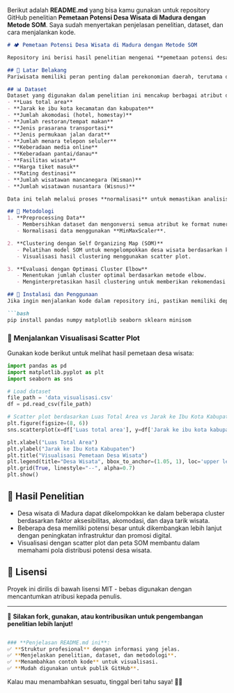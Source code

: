 Berikut adalah **README.md** yang bisa kamu gunakan untuk repository GitHub penelitian **Pemetaan Potensi Desa Wisata di Madura dengan Metode SOM**. Saya sudah menyertakan penjelasan penelitian, dataset, dan cara menjalankan kode.  

```markdown
# 🏕️ Pemetaan Potensi Desa Wisata di Madura dengan Metode SOM

Repository ini berisi hasil penelitian mengenai **pemetaan potensi desa wisata di Madura** menggunakan metode **Self Organizing Map (SOM)** dan **Optimasi Cluster Elbow**. Tujuan dari penelitian ini adalah untuk mengelompokkan desa wisata berdasarkan berbagai indikator seperti aksesibilitas, akomodasi, fasilitas, dan daya tarik wisata.

## 📌 Latar Belakang
Pariwisata memiliki peran penting dalam perekonomian daerah, terutama di wilayah seperti Madura yang kaya akan potensi wisata alam dan budaya. Namun, masih diperlukan strategi yang tepat untuk memetakan potensi setiap desa agar pengembangan wisata lebih terarah. Dalam penelitian ini, **metode Self Organizing Map (SOM)** digunakan untuk mengelompokkan desa wisata berdasarkan karakteristik tertentu.

## 📊 Dataset
Dataset yang digunakan dalam penelitian ini mencakup berbagai atribut desa wisata, antara lain:
- **Luas total area**
- **Jarak ke ibu kota kecamatan dan kabupaten**
- **Jumlah akomodasi (hotel, homestay)**
- **Jumlah restoran/tempat makan**
- **Jenis prasarana transportasi**
- **Jenis permukaan jalan darat**
- **Jumlah menara telepon seluler**
- **Keberadaan media online**
- **Keberadaan pantai/danau**
- **Fasilitas wisata**
- **Harga tiket masuk**
- **Rating destinasi**
- **Jumlah wisatawan mancanegara (Wisman)**
- **Jumlah wisatawan nusantara (Wisnus)**

Data ini telah melalui proses **normalisasi** untuk memastikan analisis lebih akurat.

## 🚀 Metodologi
1. **Preprocessing Data**  
   - Membersihkan dataset dan mengonversi semua atribut ke format numerik.  
   - Normalisasi data menggunakan **MinMaxScaler**.  

2. **Clustering dengan Self Organizing Map (SOM)**  
   - Pelatihan model SOM untuk mengelompokkan desa wisata berdasarkan kemiripan fitur.  
   - Visualisasi hasil clustering menggunakan scatter plot.  

3. **Evaluasi dengan Optimasi Cluster Elbow**  
   - Menentukan jumlah cluster optimal berdasarkan metode elbow.  
   - Menginterpretasikan hasil clustering untuk memberikan rekomendasi pengembangan wisata.  

## 📌 Instalasi dan Penggunaan
Jika ingin menjalankan kode dalam repository ini, pastikan memiliki dependensi berikut:

```bash
pip install pandas numpy matplotlib seaborn sklearn minisom
```

### 📍 Menjalankan Visualisasi Scatter Plot
Gunakan kode berikut untuk melihat hasil pemetaan desa wisata:

```python
import pandas as pd
import matplotlib.pyplot as plt
import seaborn as sns

# Load dataset
file_path = 'data_visualisasi.csv'
df = pd.read_csv(file_path)

# Scatter plot berdasarkan Luas Total Area vs Jarak ke Ibu Kota Kabupaten
plt.figure(figsize=(8, 6))
sns.scatterplot(x=df['Luas total area'], y=df['Jarak ke ibu kota kabupaten'], hue=df['Desa/Kelurahan'], palette='viridis', s=100, edgecolor='black')

plt.xlabel("Luas Total Area")
plt.ylabel("Jarak ke Ibu Kota Kabupaten")
plt.title("Visualisasi Pemetaan Desa Wisata")
plt.legend(title="Desa Wisata", bbox_to_anchor=(1.05, 1), loc='upper left')
plt.grid(True, linestyle="--", alpha=0.7)
plt.show()
```

## 📌 Hasil Penelitian
- Desa wisata di Madura dapat dikelompokkan ke dalam beberapa cluster berdasarkan faktor aksesibilitas, akomodasi, dan daya tarik wisata.
- Beberapa desa memiliki potensi besar untuk dikembangkan lebih lanjut dengan peningkatan infrastruktur dan promosi digital.
- Visualisasi dengan scatter plot dan peta SOM membantu dalam memahami pola distribusi potensi desa wisata.

## 📝 Lisensi
Proyek ini dirilis di bawah lisensi MIT - bebas digunakan dengan mencantumkan atribusi kepada penulis.

---

🚀 **Silakan fork, gunakan, atau kontribusikan untuk pengembangan penelitian lebih lanjut!**

```bash

### **Penjelasan README.md ini**:
✅ **Struktur profesional** dengan informasi yang jelas.  
✅ **Menjelaskan penelitian, dataset, dan metodologi**.  
✅ **Menambahkan contoh kode** untuk visualisasi.  
✅ **Mudah digunakan untuk publik GitHub**.  

```

Kalau mau menambahkan sesuatu, tinggal beri tahu saya! 🚀😊